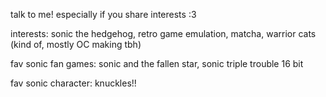 talk to me! especially if you share interests :3

interests: sonic the hedgehog, retro game emulation, matcha, warrior cats (kind of, mostly OC making tbh)

fav sonic fan games: sonic and the fallen star, sonic triple trouble 16 bit

fav sonic character: knuckles!!

<!---
swords-dance/swords-dance is a ✨ special ✨ repository because its `README.md` (this file) appears on your GitHub profile.
You can click the Preview link to take a look at your changes.
--->
